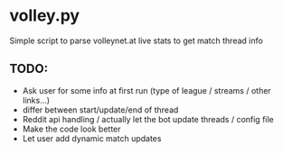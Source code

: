 # volley.py
Simple script to parse volleynet.at live stats to get match thread info

## TODO: 
* Ask user for some info at first run (type of league / streams / other links...)
* differ between start/update/end of thread
* Reddit api handling / actually let the bot update threads / config file
* Make the code look better
* Let user add dynamic match updates
